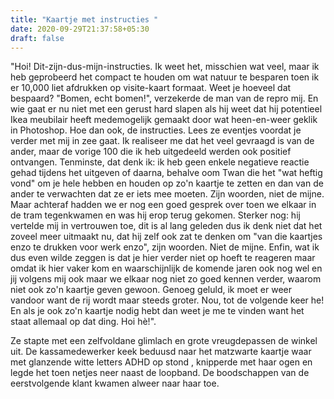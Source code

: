 ```yaml
---
title: "Kaartje met instructies "
date: 2020-09-29T21:37:58+05:30
draft: false
---
```


"Hoi! Dit-zijn-dus-mijn-instructies. Ik weet het, misschien wat veel, maar ik heb geprobeerd het compact te houden om wat natuur te besparen toen ik er 10,000 liet afdrukken op visite-kaart formaat. Weet je hoeveel dat bespaard? "Bomen, echt bomen!", verzekerde de man van de repro mij. En wie gaat er nu niet met een gerust hard slapen als hij weet dat hij potentieel Ikea meubilair heeft medemogelijk gemaakt door wat heen-en-weer geklik in Photoshop. Hoe dan ook, de instructies. Lees ze eventjes voordat je verder met mij in zee gaat. Ik realiseer me dat het veel gevraagd is van de ander, maar de vorige 100 die ik heb uitgedeeld werden ook positief ontvangen. Tenminste, dat denk ik: ik heb geen enkele negatieve reactie gehad tijdens het uitgeven of daarna, behalve oom Twan die het "wat heftig vond" om je hele hebben en houden op zo'n kaartje te zetten en dan van de ander te verwachten dat ze er iets mee moeten. Zijn woorden, niet de mijne. Maar achteraf hadden we er nog een goed gesprek over toen we elkaar in de tram tegenkwamen en was hij erop terug gekomen. Sterker nog: hij vertelde mij in vertrouwen toe, dit is al lang geleden dus ik denk niet dat het zoveel meer uitmaakt nu, dat hij zelf ook zat te denken om "van die kaartjes enzo te drukken voor werk enzo", zijn woorden. Niet de mijne. Enfin, wat ik dus even wilde zeggen is dat je hier verder niet op hoeft te reageren maar omdat ik hier vaker kom en waarschijnlijk de komende jaren ook nog wel en jij volgens mij ook maar we elkaar nog niet zo goed kennen verder, waarom niet ook zo'n kaartje geven gewoon. Genoeg geluld, ik moet er weer vandoor want de rij wordt maar steeds groter. Nou, tot de volgende keer he! En als je ook zo'n kaartje nodig hebt dan weet je me te vinden want het staat allemaal op dat ding. Hoi hè!".

Ze stapte met een zelfvoldane glimlach en grote vreugdepassen de winkel uit. De kassamedewerker keek beduusd naar het matzwarte kaartje waar met glanzende witte letters ADHD op stond , knipperde met haar ogen en legde het toen netjes neer naast de loopband. De boodschappen van de eerstvolgende klant kwamen alweer naar haar toe.
